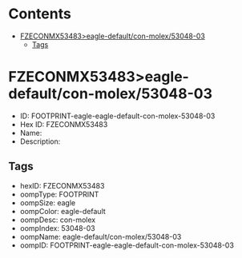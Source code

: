 



Contents
========

* [FZECONMX53483>eagle-default/con-molex/53048-03](#fzeconmx53483eagle-defaultcon-molex53048-03)
	* [Tags](#tags)

# FZECONMX53483>eagle-default/con-molex/53048-03

- ID: FOOTPRINT-eagle-eagle-default-con-molex-53048-03
- Hex ID: FZECONMX53483
- Name: 
- Description: 

## Tags

- hexID: FZECONMX53483
- oompType: FOOTPRINT
- oompSize: eagle
- oompColor: eagle-default
- oompDesc: con-molex
- oompIndex: 53048-03
- oompName: eagle-default/con-molex/53048-03
- oompID: FOOTPRINT-eagle-eagle-default-con-molex-53048-03
